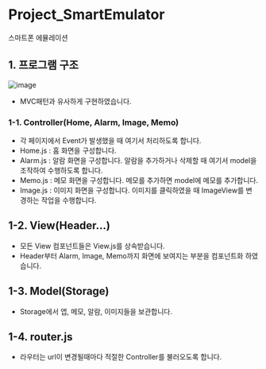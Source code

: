 # Project_SmartEmulator

스마트폰 에뮬레이션

## 1. 프로그램 구조

![image](https://user-images.githubusercontent.com/49035066/130367084-caf52de5-4f5e-4d43-9cea-d47b4e2dd1d4.png)

- MVC패턴과 유사하게 구현하였습니다.

### 1-1. Controller(Home, Alarm, Image, Memo)

- 각 페이지에서 Event가 발생했을 때 여기서 처리하도록 합니다.
- Home.js : 홈 화면을 구성합니다.
- Alarm.js : 알람 화면을 구성합니다. 알람을 추가하거나 삭제할 때 여기서 model을 조작하여 수행하도록 합니다.
- Memo.js : 메모 화면을 구성합니다. 메모를 추가하면 model에 메모를 추가합니다.
- Image.js : 이미지 화면을 구성합니다. 이미지를 클릭하였을 때 ImageView를 변경하는 작업을 수행합니다.

## 1-2. View(Header...)

- 모든 View 컴포넌트들은 View.js를 상속받습니다.
- Header부터 Alarm, Image, Memo까지 화면에 보여지는 부분을 컴포넌트화 하였습니다.

## 1-3. Model(Storage)

- Storage에서 앱, 메모, 알람, 이미지들을 보관합니다.

## 1-4. router.js

- 라우터는 url이 변경될때마다 적절한 Controller를 불러오도록 합니다.

